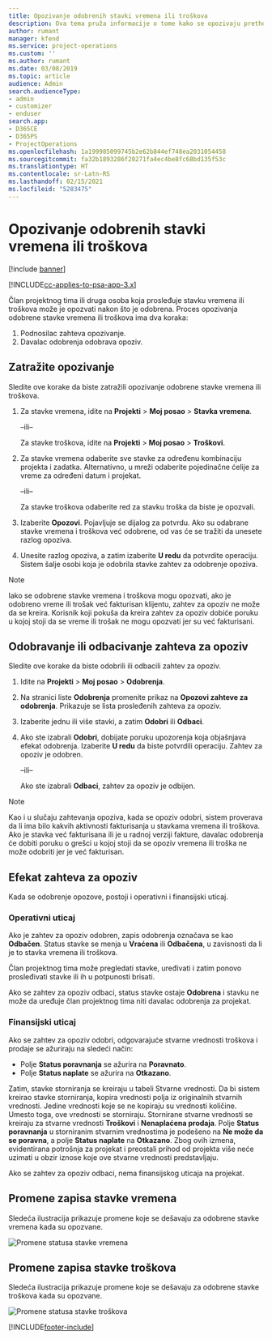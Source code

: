 ```yaml
---
title: Opozivanje odobrenih stavki vremena ili troškova
description: Ova tema pruža informacije o tome kako se opozivaju prethodno odobreno vreme ili transakcija troškova.
author: rumant
manager: kfend
ms.service: project-operations
ms.custom: ''
ms.author: rumant
ms.date: 03/08/2019
ms.topic: article
audience: Admin
search.audienceType:
- admin
- customizer
- enduser
search.app:
- D365CE
- D365PS
- ProjectOperations
ms.openlocfilehash: 1a199985099745b2e62b844ef748ea2031054458
ms.sourcegitcommit: fa32b1893286f20271fa4ec4be8fc68bd135f53c
ms.translationtype: HT
ms.contentlocale: sr-Latn-RS
ms.lasthandoff: 02/15/2021
ms.locfileid: "5283475"
---
```

# <a name="recall-approved-time-or-expense-entries"></a>Opozivanje odobrenih stavki vremena ili troškova

[!include [banner](../includes/psa-now-project-operations.md)]

[!INCLUDE[cc-applies-to-psa-app-3.x](../includes/cc-applies-to-psa-app-3x.md)]

Član projektnog tima ili druga osoba koja prosleđuje stavku vremena ili troškova može je opozvati nakon što je odobrena. Proces opozivanja odobrene stavke vremena ili troškova ima dva koraka:

1. Podnosilac zahteva opozivanje.
2. Davalac odobrenja odobrava opoziv.

## <a name="request-a-recall"></a>Zatražite opozivanje

Sledite ove korake da biste zatražili opozivanje odobrene stavke vremena ili troškova.

1. Za stavke vremena, idite na **Projekti** \> **Moj posao** \> **Stavka vremena**.

    –ili–

    Za stavke troškova, idite na **Projekti** \> **Moj posao** \> **Troškovi**.

2. Za stavke vremena odaberite sve stavke za određenu kombinaciju projekta i zadatka. Alternativno, u mreži odaberite pojedinačne ćelije za vreme za određeni datum i projekat.

    –ili–

    Za stavke troškova odaberite red za stavku troška da biste je opozvali.

3. Izaberite **Opozovi**. Pojavljuje se dijalog za potvrdu. Ako su odabrane stavke vremena i troškova već odobrene, od vas će se tražiti da unesete razlog opoziva.
4. Unesite razlog opoziva, a zatim izaberite **U redu** da potvrdite operaciju. Sistem šalje osobi koja je odobrila stavke zahtev za odobrenje opoziva.

> [!NOTE]
> Iako se odobrene stavke vremena i troškova mogu opozvati, ako je odobreno vreme ili trošak već fakturisan klijentu, zahtev za opoziv ne može da se kreira. Korisnik koji pokuša da kreira zahtev za opoziv dobiće poruku u kojoj stoji da se vreme ili trošak ne mogu opozvati jer su već fakturisani.

## <a name="approve-or-reject-a-recall-request"></a>Odobravanje ili odbacivanje zahteva za opoziv

Sledite ove korake da biste odobrili ili odbacili zahtev za opoziv.

1. Idite na **Projekti** \> **Moj posao** \> **Odobrenja**.
2. Na stranici liste **Odobrenja** promenite prikaz na **Opozovi zahteve za odobrenja**. Prikazuje se lista prosleđenih zahteva za opoziv.
3. Izaberite jednu ili više stavki, a zatim **Odobri** ili **Odbaci**.
4. Ako ste izabrali **Odobri**, dobijate poruku upozorenja koja objašnjava efekat odobrenja. Izaberite **U redu** da biste potvrdili operaciju. Zahtev za opoziv je odobren.

    –ili–

    Ako ste izabrali **Odbaci**, zahtev za opoziv je odbijen.

> [!NOTE]
> Kao i u slučaju zahtevanja opoziva, kada se opoziv odobri, sistem proverava da li ima bilo kakvih aktivnosti fakturisanja u stavkama vremena ili troškova. Ako je stavka već fakturisana ili je u radnoj verziji fakture, davalac odobrenja će dobiti poruku o grešci u kojoj stoji da se opoziv vremena ili troška ne može odobriti jer je već fakturisan.

## <a name="impact-of-a-recall-request"></a>Efekat zahteva za opoziv

Kada se odobrenje opozove, postoji i operativni i finansijski uticaj.

### <a name="operational-impact"></a>Operativni uticaj

Ako je zahtev za opoziv odobren, zapis odobrenja označava se kao **Odbačen**. Status stavke se menja u **Vraćena** ili **Odbačena**, u zavisnosti da li je to stavka vremena ili troškova.

Član projektnog tima može pregledati stavke, uređivati i zatim ponovo prosleđivati stavke ili ih u potpunosti brisati.

Ako se zahtev za opoziv odbaci, status stavke ostaje **Odobrena** i stavku ne može da uređuje član projektnog tima niti davalac odobrenja za projekat.

### <a name="financial-impact"></a>Finansijski uticaj

Ako se zahtev za opoziv odobri, odgovarajuće stvarne vrednosti troškova i prodaje se ažuriraju na sledeći način:

- Polje **Status poravnanja** se ažurira na **Poravnato**.
- Polje **Status naplate** se ažurira na **Otkazano**.

Zatim, stavke storniranja se kreiraju u tabeli Stvarne vrednosti. Da bi sistem kreirao stavke storniranja, kopira vrednosti polja iz originalnih stvarnih vrednosti. Jedine vrednosti koje se ne kopiraju su vrednosti količine. Umesto toga, ove vrednosti se storniraju. Stornirane stvarne vrednosti se kreiraju za stvarne vrednosti **Troškovi** i **Nenaplaćena prodaja**. Polje **Status poravnanja** u storniranim stvarnim vrednostima je podešeno na **Ne može da se poravna**, a polje **Status naplate** na **Otkazano**. Zbog ovih izmena, evidentirana potrošnja za projekat i preostali prihod od projekta više neće uzimati u obzir iznose koje ove stvarne vrednosti predstavljaju.

Ako se zahtev za opoziv odbaci, nema finansijskog uticaja na projekat.

## <a name="changes-to-time-entry-records"></a>Promene zapisa stavke vremena

Sledeća ilustracija prikazuje promene koje se dešavaju za odobrene stavke vremena kada su opozvane.

![Promene statusa stavke vremena](media/TimeEntryStateTransitions.png)

## <a name="changes-to-expense-entry-records"></a>Promene zapisa stavke troškova

Sledeća ilustracija prikazuje promene koje se dešavaju za odobrene stavke troškova kada su opozvane.

![Promene statusa stavke troškova](media/ExpenseEntryStateTransitions.png)


[!INCLUDE[footer-include](../includes/footer-banner.md)]